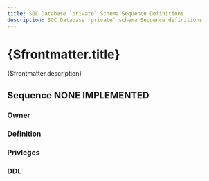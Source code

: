 ```yaml
---
title: SOC Database `private` Schema Sequence Definitions
description: SOC Database `private` schema Sequence definitions
---
```


# {$frontmatter.title}

{$frontmatter.description}

## Sequence NONE IMPLEMENTED

### Owner

### Definition

### Privleges

### DDL
